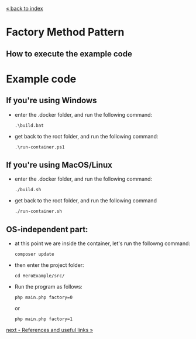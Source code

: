 [&laquo; back to index](../../README.md)
# Factory Method Pattern
## How to execute the example code

# Example code
## If you're using Windows
- enter the .docker folder, and run the following command:
    ```
    .\build.bat
    ```
- get back to the root folder, and run the following command:
    ```
    .\run-container.ps1
    ```

## If you're using MacOS/Linux
- enter the .docker folder, and run the following command:
    ```
    ./build.sh
    ```
- get back to the root folder, and run the following command
    ```
    ./run-container.sh
    ```

## OS-independent part:
- at this point we are inside the container, let's run the followng command:
    ```
    composer update
    ```
- then enter the project folder:
    ```
    cd HeroExample/src/
    ```
- Run the program as follows:
    ```
    php main.php factory=0
    ```
    or
    ```
    php main.php factory=1
    ```

[next - References and useful links &raquo;](06_references.md)

